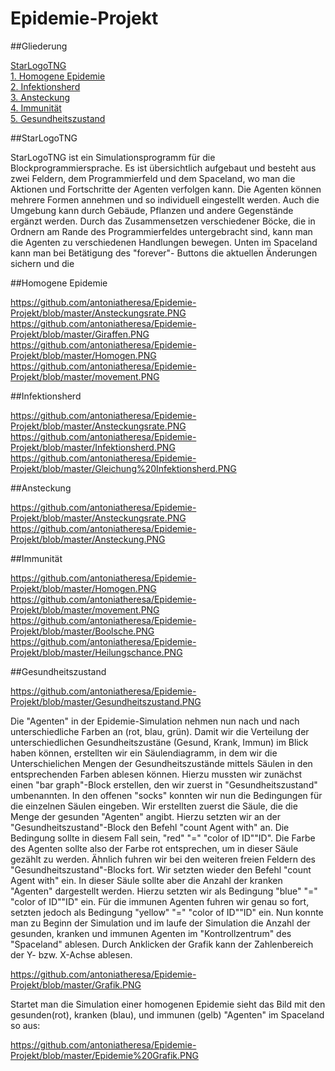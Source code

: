 # Epidemie-Projekt

##Gliederung

[StarLogoTNG](#Einführung)  
[1. Homogene Epidemie](#1)  
[2. Infektionsherd](#2)  
[3. Ansteckung](#3)  
[4. Immunität](#4)  
[5. Gesundheitszustand](#5) 

##StarLogoTNG<a name="Einführung"></a> 

StarLogoTNG ist ein Simulationsprogramm für die Blockprogrammiersprache.
Es ist übersichtlich aufgebaut und besteht aus zwei Feldern, dem Programmierfeld und dem Spaceland, wo man die Aktionen und Fortschritte der Agenten verfolgen kann. Die Agenten können mehrere Formen annehmen und so individuell eingestellt werden. Auch die Umgebung kann durch Gebäude, Pflanzen und andere Gegenstände ergänzt werden. Durch das Zusammensetzen verschiedener Böcke, die in Ordnern am Rande des Programmierfeldes untergebracht sind, kann man die Agenten zu verschiedenen Handlungen bewegen. Unten im Spaceland kann man bei Betätigung des "forever"- Buttons die aktuellen Änderungen sichern und die 

##Homogene Epidemie<a name="1"></a> 

https://github.com/antoniatheresa/Epidemie-Projekt/blob/master/Ansteckungsrate.PNG     
https://github.com/antoniatheresa/Epidemie-Projekt/blob/master/Giraffen.PNG      
https://github.com/antoniatheresa/Epidemie-Projekt/blob/master/Homogen.PNG       
https://github.com/antoniatheresa/Epidemie-Projekt/blob/master/movement.PNG     

##Infektionsherd<a name="2"></a> 

https://github.com/antoniatheresa/Epidemie-Projekt/blob/master/Ansteckungsrate.PNG      
https://github.com/antoniatheresa/Epidemie-Projekt/blob/master/Infektionsherd.PNG     
https://github.com/antoniatheresa/Epidemie-Projekt/blob/master/Gleichung%20Infektionsherd.PNG      

##Ansteckung<a name="3"></a> 

https://github.com/antoniatheresa/Epidemie-Projekt/blob/master/Ansteckungsrate.PNG     
https://github.com/antoniatheresa/Epidemie-Projekt/blob/master/Ansteckung.PNG     

##Immunität<a name="4"></a> 

https://github.com/antoniatheresa/Epidemie-Projekt/blob/master/Homogen.PNG    
https://github.com/antoniatheresa/Epidemie-Projekt/blob/master/movement.PNG     
https://github.com/antoniatheresa/Epidemie-Projekt/blob/master/Boolsche.PNG     
https://github.com/antoniatheresa/Epidemie-Projekt/blob/master/Heilungschance.PNG    

##Gesundheitszustand<a name="5"></a> 

https://github.com/antoniatheresa/Epidemie-Projekt/blob/master/Gesundheitszustand.PNG  

Die "Agenten" in der Epidemie-Simulation nehmen nun nach und nach unterschiedliche Farben an (rot, blau, grün).
Damit wir die Verteilung der unterschiedlichen Gesundheitszustäne (Gesund, Krank, Immun) im Blick haben können,
erstellten wir ein Säulendiagramm, in dem wir die Unterschielichen Mengen der Gesundheitszustände mittels Säulen
in den entsprechenden Farben ablesen können. 
Hierzu mussten wir zunächst einen "bar graph"-Block erstellen, den wir zuerst in "Gesundheitszustand" umbenannten. In den offenen "socks" konnten wir nun die Bedingungen für die einzelnen Säulen eingeben.
Wir erstellten zuerst die Säule, die die Menge der gesunden "Agenten" angibt. Hierzu setzten wir an der "Gesundheitszustand"-Block den Befehl "count Agent with" an. Die Bedingung sollte in diesem Fall sein, 
"red" "=" "color of ID""ID". Die Farbe des Agenten sollte also der Farbe rot entsprechen, um in dieser Säule gezählt zu werden. 
Ähnlich fuhren wir bei den weiteren freien Feldern des "Gesundheitszustand"-Blocks fort. Wir setzten wieder den Befehl "count Agent with" ein. In dieser Säule sollte aber die Anzahl der kranken "Agenten" dargestellt werden.
Hierzu setzten wir als Bedingung "blue" "=" "color of ID""ID" ein. 
Für die immunen Agenten fuhren wir genau so fort, setzten jedoch als Bedingung "yellow" "=" "color of ID""ID" ein.
Nun konnte man zu Beginn der Simulation und im laufe der Simulation die Anzahl der gesunden, kranken und immunen Agenten im "Kontrollzentrum" des "Spaceland" ablesen. Durch Anklicken der Grafik kann der Zahlenbereich der Y- bzw. X-Achse ablesen. 
 
https://github.com/antoniatheresa/Epidemie-Projekt/blob/master/Grafik.PNG   

Startet man die Simulation einer homogenen Epidemie sieht das Bild mit den gesunden(rot), kranken (blau), und immunen (gelb) "Agenten" im Spaceland so aus:
  
https://github.com/antoniatheresa/Epidemie-Projekt/blob/master/Epidemie%20Grafik.PNG    
